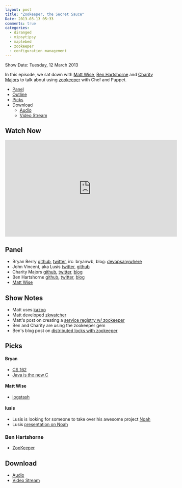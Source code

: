 ```yaml
---
layout: post
title: "Zookeeper, the Secret Sauce"
Date: 2013-03-13 05:33
comments: true
categories: 
  - diranged
  - mipsytipsy
  - maplebed
  - zookeeper
  - configuration management
---
```


Show Date:  Tuesday, 12 March 2013

In this episode, we sat down with
[Matt Wise](https://github.com/diranged),
[Ben Hartshorne](http://github.com/maplebed)  and
[Charity Majors](http://github.com/charity) to talk about using
[zookeeper](http://zookeeper.apache.org) with Chef and Puppet.

* [Panel](http://foodfightshow.org/2013/03/episode-46-zookeeper1.html#panel)
* [Outline](http://foodfightshow.org/2013/03/episode-46-zookeeper1.html#outline)
* [Picks](http://foodfightshow.org/2013/03/episode-46-zookeeper1.html#picks)
* Download
  * [Audio](http://traffic.libsyn.com/foodfight/Food-Fight-44-Zookeeper.mp3)
  * [Video Stream](http://www.youtube.com/watch?v=lnszk2BOMgQ)

Watch Now
---------

<iframe width="560" height="315" src="http://www.youtube.com/embed/lnszk2BOMgQ" frameborder="0" allowfullscreen></iframe>

<!-- more -->

Panel<a name="panel"></a>
-----

* Bryan Berry [github](http://github.com/bryanwb), [twitter](http://twitter.com/bryanwb), irc: bryanwb, blog: [devopsanywhere](http://devopsanywhere.blogspot.com)
* John Vincent, aka Lusis [twitter](https://twitter.com/#!/lusis), [github](https://github.com/lusis    )
* Charity Majors [github](http://github.com/charity),
[twitter](http://twitter.com/mipsytipsy), [blog](http://blog.parse.com)
* Ben Hartshorne [github](http://github.com/maplebed),
[twitter](http://twitter.com/maplebed), [blog](http://blog.parse.com)
* [Matt Wise](https://github.com/diranged)

Show Notes
----------

* Matt uses [kazoo](https://kazoo.readthedocs.org/)
* Matt developed [zkwatcher](https://github.com/Nextdoor/zkwatcher)
* Matt's post on creating a [service registry w/ zookeeper](http://engblog.nextdoor.com/post/43517659364/nextdoor-service-registry)
* Ben and Charity are using the zookeeper gem
* Ben's blog post on [distributed locks with zookeeper](http://blog.parse.com/2013/03/11/implementing-failover-for-random-cronjobs-with-zookeeper/)

Picks<A Name="picks"></a>
-----

#### Bryan  

* [CS 162](http://www.youtube.com/watch?v=XgQo4JkN4Bw)
* [Java is the new C](http://www.slideshare.net/mobile/pcalcado/from-a-monolithic-ruby-on-rails-app-to-the-jvm)

#### Matt Wise

* [logstash](http://logstash.net)

#### lusis  

* Lusis is looking for someone to take over his awesome project [Noah](http://blog.lusis.org/blog/2013/01/20/future-of-noah/)
* Lusis [presentation on Noah](https://speakerdeck.com/lusis/cross-node-orchestration-with-chef-and-noah?slide=36)


### Ben Hartshorne

* [ZooKeeper](http://zookeeper.apache.org/)


Download
--------
  * [Audio](http://traffic.libsyn.com/foodfight/Food-Fight-44-Zookeeper.mp3)
  * [Video Stream](http://www.youtube.com/watch?v=lnszk2BOMgQ)

